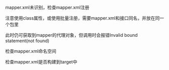 mapper.xml未识别，检查mapper.xml注册

注意使用class属性，或使用<package>批量注册，需要mapper.xml和接口同名，并放在同一个包里

此时仍可获取到mapper的代理对象，但调用时会报错Invalid bound statement(not found)



检查mapper.xml命名空间



检查mapper.xml是否构建到target中
